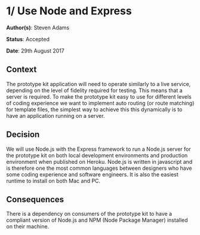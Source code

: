 # 1/ Use Node and Express
**Author(s)**: Steven Adams

**Status**: Accepted

**Date**: 29th August 2017

## Context
The prototype kit application will need to operate similarly to a live service, depending on the level of fidelity required for testing. This means that a server is required. To make the prototype kit easy to use for different levels of coding experience we want to implement auto routing (or route matching) for template files, the simplest way to achieve this this dynamically is to have an application running on a server.

## Decision
We will use Node.js with the Express framework to run a Node.js server for the prototype kit on both local development environments and production environment when published on Heroku. Node.js is written in javascript and is therefore one the most common languages between designers who have some coding experience and software engineers. It is also the easiest runtime to install on both Mac and PC.

## Consequences
There is a dependency on consumers of the prototype kit to have a compliant version of Node.js and NPM (Node Package Manager) installed on their machine.
